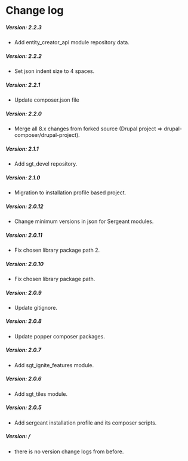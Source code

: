 # Change log

##### Version: 2.2.3
- Add entity_creator_api module repository data.

##### Version: 2.2.2
- Set json indent size to 4 spaces.

##### Version: 2.2.1
- Update composer.json file

##### Version: 2.2.0
- Merge all 8.x changes from forked source (Drupal project => drupal-composer/drupal-project).

##### Version: 2.1.1
- Add sgt_devel repository.

##### Version: 2.1.0
- Migration to installation profile based project.

##### Version: 2.0.12
- Change minimum versions in json for Sergeant modules.

##### Version: 2.0.11
- Fix chosen library package path 2.

##### Version: 2.0.10
- Fix chosen library package path.

##### Version: 2.0.9
- Update gitignore.

##### Version: 2.0.8
- Update popper composer packages.

##### Version: 2.0.7
- Add sgt_ignite_features module.

##### Version: 2.0.6
- Add sgt_tiles module.

##### Version: 2.0.5
- Add sergeant installation profile and its composer scripts.

##### Version: /
- there is no version change logs from before.
